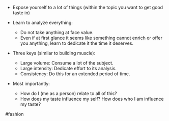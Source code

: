 - Expose yourself to a lot of things (within the topic you want to get good taste in)
- Learn to analyze everything:
	- Do not take anything at face value. 
	- Even if at first glance it seems like something cannot enrich or offer you anything, learn to dedicate it the time it deserves.

- Three keys (similar to building muscle):
	- Large volume: Consume a lot of the subject.
	- Large intensity: Dedicate effort to its analysis.
	- Consistency: Do this for an extended period of time.

- Most importantly:
	- How do I (me as a person) relate to all of this? 
	- How does my taste influence my self? How does who I am influence my taste?

#fashion